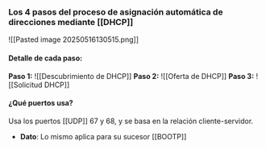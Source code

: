 ### Los 4 pasos del proceso de asignación automática de direcciones mediante [[DHCP]]
![[Pasted image 20250516130515.png]]
#### Detalle de cada paso:
**Paso 1:**
![[Descubrimiento de DHCP]]
**Paso 2:**
![[Oferta de DHCP]]
**Paso 3:**
![[Solicitud DHCP]]


#### ¿Qué puertos usa?
Usa los puertos [[UDP]] 67 y 68, y se basa en la relación cliente-servidor.
- **Dato**: Lo mismo aplica para su sucesor [[BOOTP]]

